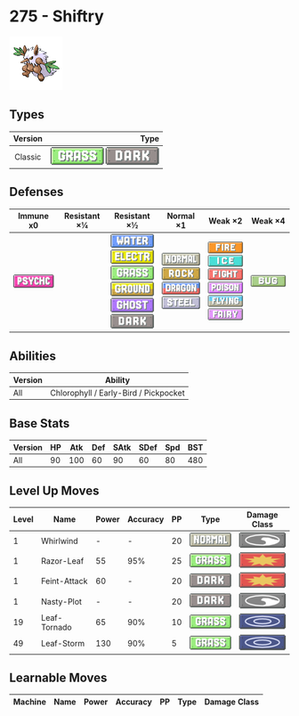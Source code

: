 # 275 - Shiftry

![shiftry](../img/pokemon/275.png)

## Types

| Version | Type                                                            |
| :-----: | --------------------------------------------------------------: |
| Classic | ![grass](../img/types/grass.png) ![dark](../img/types/dark.png) |

## Defenses

| Immune x0                            | Resistant ×¼ | Resistant ×½                                                                                                                                                                                                                    | Normal ×1                                                                                                                                         | Weak ×2                                                                                                                                                                                                                       | Weak ×4                      |
| ------------------------------------ | ------------ | ------------------------------------------------------------------------------------------------------------------------------------------------------------------------------------------------------------------------------- | ------------------------------------------------------------------------------------------------------------------------------------------------- | ----------------------------------------------------------------------------------------------------------------------------------------------------------------------------------------------------------------------------- | ---------------------------- |
| ![psychic](../img/types/psychic.png) |              | ![water](../img/types/water.png)<br/>![electric](../img/types/electric.png)<br/>![grass](../img/types/grass.png)<br/>![ground](../img/types/ground.png)<br/>![ghost](../img/types/ghost.png)<br/>![dark](../img/types/dark.png) | ![normal](../img/types/normal.png)<br/>![rock](../img/types/rock.png)<br/>![dragon](../img/types/dragon.png)<br/>![steel](../img/types/steel.png) | ![fire](../img/types/fire.png)<br/>![ice](../img/types/ice.png)<br/>![fighting](../img/types/fighting.png)<br/>![poison](../img/types/poison.png)<br/>![flying](../img/types/flying.png)<br/>![fairy](../img/types/fairy.png) | ![bug](../img/types/bug.png) |

## Abilities

| Version | Ability                               |
| ------- | ------------------------------------- |
| All     | Chlorophyll / Early-Bird / Pickpocket |

## Base Stats

| Version | HP | Atk | Def | SAtk | SDef | Spd | BST |
| ------- | -- | --- | --- | ---- | ---- | --- | --- |
| All     | 90 | 100 | 60  | 90   | 60   | 80  | 480 |

## Level Up Moves

| Level | Name         | Power | Accuracy | PP | Type                               | Damage Class                           |
| ----- | ------------ | ----- | -------- | -- | ---------------------------------- | -------------------------------------- |
| 1     | Whirlwind    | -     | -        | 20 | ![normal](../img/types/normal.png) | ![status](../img/types/status.png)     |
| 1     | Razor-Leaf   | 55    | 95%      | 25 | ![grass](../img/types/grass.png)   | ![physical](../img/types/physical.png) |
| 1     | Feint-Attack | 60    | -        | 20 | ![dark](../img/types/dark.png)     | ![physical](../img/types/physical.png) |
| 1     | Nasty-Plot   | -     | -        | 20 | ![dark](../img/types/dark.png)     | ![status](../img/types/status.png)     |
| 19    | Leaf-Tornado | 65    | 90%      | 10 | ![grass](../img/types/grass.png)   | ![special](../img/types/special.png)   |
| 49    | Leaf-Storm   | 130   | 90%      | 5  | ![grass](../img/types/grass.png)   | ![special](../img/types/special.png)   |

## Learnable Moves

| Machine | Name | Power | Accuracy | PP | Type | Damage Class |
| ------- | ---- | ----- | -------- | -- | ---- | ------------ |